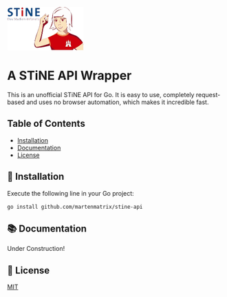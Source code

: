 <img alt="STiNE Logo" height="100" src="./stine_logo.png"/>

# A STiNE API Wrapper

This is an unofficial STiNE API for Go. It is easy to use, completely request-based and uses no browser automation, which makes it incredible fast.

## Table of Contents
- [Installation](#rocket-installation)
- [Documentation](#books-documentation)
- [License](#scroll-license)

## :rocket: Installation
Execute the following line in your Go project:
```shell
go install github.com/martenmatrix/stine-api
```

## :books: Documentation
Under Construction!

## :scroll: License
[MIT](./LICENSE)